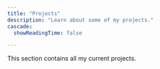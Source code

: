 ```yaml
---
title: "Projects"
description: "Learn about some of my projects."
cascade:
  showReadingTime: false

---
```

This section contains all my current projects.

